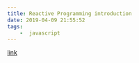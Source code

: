 ```yaml
---
title: Reactive Programming introduction
date: 2019-04-09 21:55:52
tags:
    -  javascript
---
```


[link](https://gist.github.com/staltz/868e7e9bc2a7b8c1f754)


